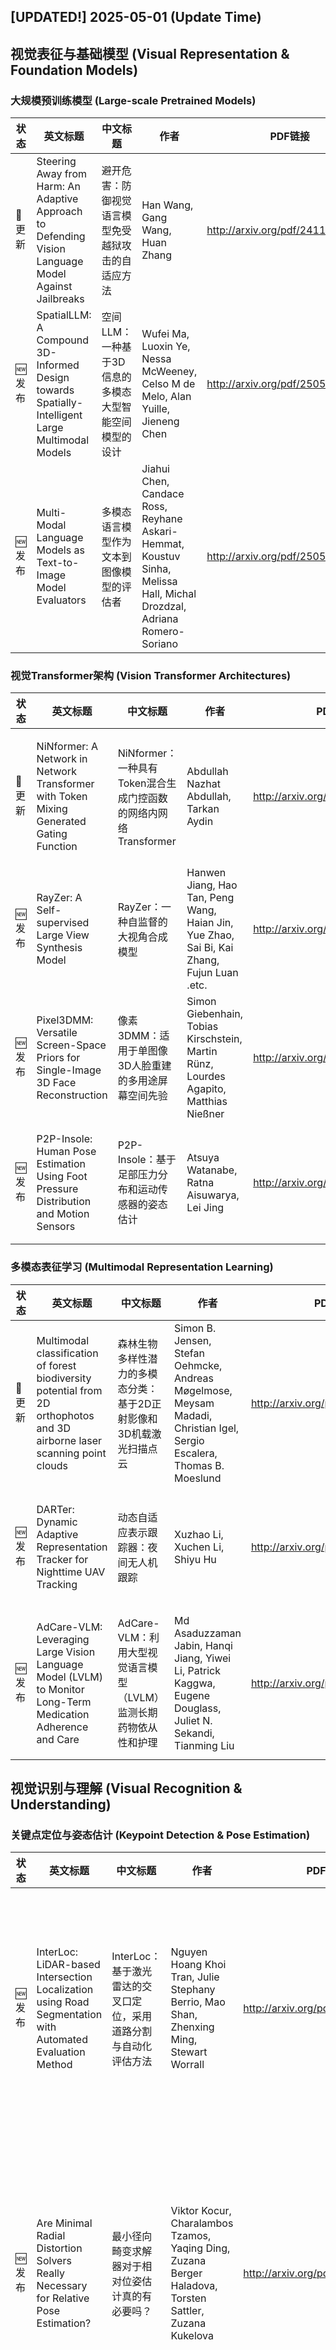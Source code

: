 ## [UPDATED!] **2025-05-01** (Update Time)


## 视觉表征与基础模型 (Visual Representation & Foundation Models)


### 大规模预训练模型 (Large-scale Pretrained Models)

|状态|英文标题|中文标题|作者|PDF链接|代码/贡献|
|---|---|---|---|---|---|
|📝 更新|Steering Away from Harm: An Adaptive Approach to Defending Vision Language Model Against Jailbreaks|避开危害：防御视觉语言模型免受越狱攻击的自适应方法|Han Wang, Gang Wang, Huan Zhang|<http://arxiv.org/pdf/2411.16721v3>|[代码](https://github.com/ASTRAL-Group/ASTRA); 提出ASTRA，通过自适应引导模型避开对抗特征方向，有效防御视觉语言模型遭受破解攻击。|
|🆕 发布|SpatialLLM: A Compound 3D-Informed Design towards Spatially-Intelligent Large Multimodal Models|空间LLM：一种基于3D信息的多模态大型智能空间模型的设计|Wufei Ma, Luoxin Ye, Nessa McWeeney, Celso M de Melo, Alan Yuille, Jieneng Chen|<http://arxiv.org/pdf/2505.00788v1>|提出SpatialLLM，通过3D信息增强训练和架构设计，提升大型多模态模型的空间推理能力。|
|🆕 发布|Multi-Modal Language Models as Text-to-Image Model Evaluators|多模态语言模型作为文本到图像模型的评估者|Jiahui Chen, Candace Ross, Reyhane Askari-Hemmat, Koustuv Sinha, Melissa Hall, Michal Drozdzal, Adriana Romero-Soriano|<http://arxiv.org/pdf/2505.00759v1>|提出MT2IE框架，利用多模态语言模型评估T2I模型，提高评估效率和准确性。|


### 视觉Transformer架构 (Vision Transformer Architectures)

|状态|英文标题|中文标题|作者|PDF链接|代码/贡献|
|---|---|---|---|---|---|
|📝 更新|NiNformer: A Network in Network Transformer with Token Mixing Generated Gating Function|NiNformer：一种具有Token混合生成门控函数的网络内网络Transformer|Abdullah Nazhat Abdullah, Tarkan Aydin|<http://arxiv.org/pdf/2403.02411v6>|提出NiNformer，通过网络内网络结构和token混合生成门控函数，降低Transformer在...|
|🆕 发布|RayZer: A Self-supervised Large View Synthesis Model|RayZer：一种自监督的大视角合成模型|Hanwen Jiang, Hao Tan, Peng Wang, Haian Jin, Yue Zhao, Sai Bi, Kai Zhang, Fujun Luan .etc.|<http://arxiv.org/pdf/2505.00702v1>|[代码](https://hwjiang1510.github.io/RayZer); RayZer通过自监督学习，无需3D监督信息，实现了高精度的大视角合成。|
|🆕 发布|Pixel3DMM: Versatile Screen-Space Priors for Single-Image 3D Face Reconstruction|像素3DMM：适用于单图像3D人脸重建的多用途屏幕空间先验|Simon Giebenhain, Tobias Kirschstein, Martin Rünz, Lourdes Agapito, Matthias Nießner|<http://arxiv.org/pdf/2505.00615v1>|提出Pixel3DMM，通过预测像素级几何线索，显著提升单图3D人脸重建的几何精度。|
|🆕 发布|P2P-Insole: Human Pose Estimation Using Foot Pressure Distribution and Motion Sensors|P2P-Insole：基于足部压力分布和运动传感器的姿态估计|Atsuya Watanabe, Ratna Aisuwarya, Lei Jing|<http://arxiv.org/pdf/2505.00755v1>|提出了一种利用足部压力分布和运动传感器，结合Transformer模型进行低成本、高精度人体姿态估计...|


### 多模态表征学习 (Multimodal Representation Learning)

|状态|英文标题|中文标题|作者|PDF链接|代码/贡献|
|---|---|---|---|---|---|
|📝 更新|Multimodal classification of forest biodiversity potential from 2D orthophotos and 3D airborne laser scanning point clouds|森林生物多样性潜力的多模态分类：基于2D正射影像和3D机载激光扫描点云|Simon B. Jensen, Stefan Oehmcke, Andreas Møgelmose, Meysam Madadi, Christian Igel, Sergio Escalera, Thomas B. Moeslund|<http://arxiv.org/pdf/2501.01728v2>|利用深度学习融合二维正射影像和三维激光扫描点云，有效评估森林生物多样性潜力。|
|🆕 发布|DARTer: Dynamic Adaptive Representation Tracker for Nighttime UAV Tracking|动态自适应表示跟踪器：夜间无人机跟踪|Xuzhao Li, Xuchen Li, Shiyu Hu|<http://arxiv.org/pdf/2505.00752v1>|DARTer通过动态融合多视角夜间特征和自适应激活Vision Transformer层，有效提升了...|
|🆕 发布|AdCare-VLM: Leveraging Large Vision Language Model (LVLM) to Monitor Long-Term Medication Adherence and Care|AdCare-VLM：利用大型视觉语言模型（LVLM）监测长期药物依从性和护理|Md Asaduzzaman Jabin, Hanqi Jiang, Yiwei Li, Patrick Kaggwa, Eugene Douglass, Juliet N. Sekandi, Tianming Liu|<http://arxiv.org/pdf/2505.00275v1>|提出AdCare-VLM，利用LVLM通过患者视频监测长期用药依从性，显著提升依从性检测准确率。|


## 视觉识别与理解 (Visual Recognition & Understanding)


### 关键点定位与姿态估计 (Keypoint Detection & Pose Estimation)

|状态|英文标题|中文标题|作者|PDF链接|代码/贡献|
|---|---|---|---|---|---|
|🆕 发布|InterLoc: LiDAR-based Intersection Localization using Road Segmentation with Automated Evaluation Method|InterLoc：基于激光雷达的交叉口定位，采用道路分割与自动化评估方法|Nguyen Hoang Khoi Tran, Julie Stephany Berrio, Mao Shan, Zhenxing Ming, Stewart Worrall|<http://arxiv.org/pdf/2505.00512v2>|提出了一种基于LiDAR和语义分割的在线车辆中心交点定位方法，显著提升了定位精度和鲁棒性。|
|🆕 发布|Are Minimal Radial Distortion Solvers Really Necessary for Relative Pose Estimation?|最小径向畸变求解器对于相对位姿估计真的有必要吗？|Viktor Kocur, Charalambos Tzamos, Yaqing Ding, Zuzana Berger Haladova, Torsten Sattler, Zuzana Kukelova|<http://arxiv.org/pdf/2505.00866v1>|[代码](https://github.com/kocurvik/rdnet.); 该论文挑战了在相对位姿估计中使用复杂径向畸变求解器，提出使用简单参数采样和神经网络估计替代，证明复杂...|
|🆕 发布|SOTA: Spike-Navigated Optimal TrAnsport Saliency Region Detection in Composite-bias Videos|SOTA：复合偏差视频中的脉冲导航最优传输显著性区域检测|Wenxuan Liu, Yao Deng, Kang Chen, Xian Zhong, Zhaofei Yu, Tiejun Huang|<http://arxiv.org/pdf/2505.00394v1>|[代码](https://github.com/lwxfight/sota.); 提出SOTA方法，利用脉冲相机优势同时减少复合噪声偏差，提升视频显著性检测。|
|🆕 发布|AWARE-NET: Adaptive Weighted Averaging for Robust Ensemble Network in Deepfake Detection|自适应加权平均的鲁棒深度伪造检测集成网络：AWARE-NET|Muhammad Salman, Iqra Tariq, Mishal Zulfiqar, Muqadas Jalal, Sami Aujla, Sumbal Fatima|<http://arxiv.org/pdf/2505.00312v1>|提出了一种自适应加权平均的深度伪造检测网络，显著提升了检测准确性和泛化能力。|
|🆕 发布|Fine-grained spatial-temporal perception for gas leak segmentation|精细粒度的时空感知用于燃气泄漏分割|Xinlong Zhao, Shan Du|<http://arxiv.org/pdf/2505.00295v1>|提出FGSTP算法，通过时空感知和特征细化，实现高效准确的燃气泄漏分割。|


### 目标检测与定位 (Object Detection & Localization)

|状态|英文标题|中文标题|作者|PDF链接|代码/贡献|
|---|---|---|---|---|---|
|🆕 发布|Person detection and re-identification in open-world settings of retail stores and public spaces|零售店和公共空间开放世界环境中的行人检测与再识别|Branko Brkljač, Milan Brkljač|<http://arxiv.org/pdf/2505.00772v1>|提出了一种适用于开放环境下的零售店和公共场所的人员检测与再识别方法，有效提升了营销分析能力。|
|🆕 发布|X-ray illicit object detection using hybrid CNN-transformer neural network architectures|X射线非法物品检测利用混合CNN-Transformer神经网络架构|Jorgen Cani, Christos Diou, Spyridon Evangelatos, Panagiotis Radoglou-Grammatikis, Vasileios Argyriou, Panagiotis Sarigiannidis, Iraklis Varlamis, Georgios Th. Papadopoulos|<http://arxiv.org/pdf/2505.00564v1>|[代码](https://github.com/jgenc/xray-comparative-evaluation.); 提出混合CNN-Transformer架构，有效提升X射线违禁物品检测的鲁棒性。|
|🆕 发布|Synthesizing and Identifying Noise Levels in Autonomous Vehicle Camera Radar Datasets|合成与识别自动驾驶车辆摄像头雷达数据集中的噪声水平|Mathis Morales, Golnaz Habibi|<http://arxiv.org/pdf/2505.00584v1>|该论文通过创建合成数据增强流程，提高了自动驾驶车辆传感器故障的识别能力。|
|📝 更新|Towards Global Localization using Multi-Modal Object-Instance Re-Identification|迈向多模态对象实例重识别的全球定位|Aneesh Chavan, Vaibhav Agrawal, Vineeth Bhat, Sarthak Chittawar, Siddharth Srivastava, Chetan Arora, K Madhava Krishna|<http://arxiv.org/pdf/2409.12002v2>|提出了一种融合多模态信息的对象实例重识别方法，显著提升了场景定位和识别准确度。|


### 语义/实例分割 (Semantic/Instance Segmentation)

|状态|英文标题|中文标题|作者|PDF链接|代码/贡献|
|---|---|---|---|---|---|
|🆕 发布|Cues3D: Unleashing the Power of Sole NeRF for Consistent and Unique Instances in Open-Vocabulary 3D Panoptic Segmentation|Cues3D：释放单目NeRF在开放词汇3D全景分割中一致且独特实例的潜力|Feng Xue, Wenzhuang Xu, Guofeng Zhong, Anlong Minga, Nicu Sebe|<http://arxiv.org/pdf/2505.00378v1>|[代码](https://github.com/mRobotit/Cues3D); Cues3D通过仅使用NeRF，实现了开放词汇3D全景分割中实例的一致性和唯一性。|


### 图像分类与识别 (Image Classification & Recognition)

|状态|英文标题|中文标题|作者|PDF链接|代码/贡献|
|---|---|---|---|---|---|
|📝 更新|Segment-and-Classify: ROI-Guided Generalizable Contrast Phase Classification in CT Using XGBoost|分割与分类：基于ROI引导的可泛化对比相位分类在CT图像中的XGBoost应用|Benjamin Hou, Tejas Sudharshan Mathai, Pritam Mukherjee, Xinya Wang, Ronald M. Summers, Zhiyong Lu|<http://arxiv.org/pdf/2501.14066v2>|利用XGBoost和器官特征，实现了CT对比相分类的自动化，并展现了良好的泛化能力。|
|📝 更新|EyePreserve: Identity-Preserving Iris Synthesis|EyePreserve：身份保留虹膜合成|Siamul Karim Khan, Patrick Tinsley, Mahsa Mitcheff, Patrick Flynn, Kevin W. Bowyer, Adam Czajka|<http://arxiv.org/pdf/2312.12028v5>|提出了一种基于数据驱动的身份保留虹膜图像合成方法，有效解决了不同瞳孔大小下身份识别问题。|


## 生成式视觉模型 (Generative Visual Modeling)


### 三维内容生成 (3D Content Generation)

|状态|英文标题|中文标题|作者|PDF链接|代码/贡献|
|---|---|---|---|---|---|
|🆕 发布|Empowering Agentic Video Analytics Systems with Video Language Models|赋予视频语言模型能力的代理视频分析系统|Yuxuan Yan, Shiqi Jiang, Ting Cao, Yifan Yang, Qianqian Yang, Yuanchao Shu, Yuqing Yang, Lili Qiu|<http://arxiv.org/pdf/2505.00254v2>|提出AVAS系统，通过构建事件知识图谱和智能检索生成机制，实现超长视频的开放式视频分析。|
|🆕 发布|T2VPhysBench: A First-Principles Benchmark for Physical Consistency in Text-to-Video Generation|T2VPhysBench：文本到视频生成中物理一致性的一阶原理基准|Xuyang Guo, Jiayan Huo, Zhenmei Shi, Zhao Song, Jiahao Zhang, Jiale Zhao|<http://arxiv.org/pdf/2505.00337v1>|构建T2VPhysBench基准，评估文本到视频生成模型的物理一致性。|
|📝 更新|All Languages Matter: Evaluating LMMs on Culturally Diverse 100 Languages|所有语言都重要：在100种文化多样语言上评估LMMs|Ashmal Vayani, Dinura Dissanayake, Hasindri Watawana, Noor Ahsan, Nevasini Sasikumar, Omkar Thawakar, Henok Biadglign Ademtew, Yahya Hmaiti .etc.|<http://arxiv.org/pdf/2411.16508v4>|构建了涵盖100种语言的ALM-bench基准，评估LMM在跨文化图像理解上的能力。|


### 条件式生成与编辑 (Conditional Generation & Editing)

|状态|英文标题|中文标题|作者|PDF链接|代码/贡献|
|---|---|---|---|---|---|
|🆕 发布|The Comparability of Model Fusion to Measured Data in Confuser Rejection|模型融合在混淆拒绝中与测量数据的可比性|Conor Flynn, Christopher Ebersole, Edmund Zelnio|<http://arxiv.org/pdf/2505.00836v1>|通过融合多个基于合成数据的模型，并应用混淆拒绝技术，提高了对未知目标的识别能力。|
|📝 更新|EmoGene: Audio-Driven Emotional 3D Talking-Head Generation|EmoGene：音频驱动的情感3D头像生成|Wenqing Wang, Yun Fu|<http://arxiv.org/pdf/2410.17262v2>|提出EmoGene，通过音频驱动生成高保真、准确情感表达的3D说话人头视频。|
|📝 更新|Part-aware Shape Generation with Latent 3D Diffusion of Neural Voxel Fields|基于神经体素场的潜在3D扩散的部件感知形状生成|Yuhang Huang, SHilong Zou, Xinwang Liu, Kai Xu|<http://arxiv.org/pdf/2405.00998v5>|提出了一种基于3D扩散的神经网络体素场生成方法，实现高精度部件感知形状生成。|
|📝 更新|Do Vision & Language Decoders use Images and Text equally? How Self-consistent are their Explanations?|视觉与语言解码器是否同等使用图像和文本？它们的解释有多自洽？|Letitia Parcalabescu, Anette Frank|<http://arxiv.org/pdf/2404.18624v4>|探究视觉与语言模型在生成解释和答案时对图像和文本的依赖差异，并评估其解释的一致性。|
|🆕 发布|T2I-R1: Reinforcing Image Generation with Collaborative Semantic-level and Token-level CoT|T2I-R1：通过协作语义级和标记级CoT强化图像生成|Dongzhi Jiang, Ziyu Guo, Renrui Zhang, Zhuofan Zong, Hao Li, Le Zhuo, Shilin Yan, Pheng-Ann Heng .etc.|<http://arxiv.org/pdf/2505.00703v1>|[代码](https://github.com/CaraJ7/T2I-R1); 提出T2I-R1模型，通过双层次CoT推理和强化学习，显著提升文本到图像生成性能。|
|🆕 发布|Towards Autonomous Micromobility through Scalable Urban Simulation|迈向可扩展城市模拟的自主微型移动|Wayne Wu, Honglin He, Chaoyuan Zhang, Jack He, Seth Z. Zhao, Ran Gong, Quanyi Li, Bolei Zhou|<http://arxiv.org/pdf/2505.00690v1>|提出URBAN-SIM和URBAN-BENCH，通过大规模模拟和评估，推动城市微移动的自主化。|
|📝 更新|A Deep Learning-Based Unified Framework for Red Lesions Detection on Retinal Fundus Images|基于深度学习的视网膜眼底图像红病变检测统一框架|Norah Asiri, Muhammad Hussain, Fadwa Al Adel|<http://arxiv.org/pdf/2109.05021v6>|提出了一种深度学习框架，同时检测视网膜图像中的微动脉瘤和出血，显著提升了糖尿病视网膜病变的检测性能。|
|📝 更新|LGD: Leveraging Generative Descriptions for Zero-Shot Referring Image Segmentation|利用生成描述进行零样本指称图像分割|Jiachen Li, Qing Xie, Renshu Gu, Jinyu Xu, Yongjian Liu, Xiaohan Yu|<http://arxiv.org/pdf/2504.14467v2>|提出LGD框架，利用多模态大语言模型生成描述，提升视觉语言模型中的区域-文本匹配性能，实现零样本指称...|
|📝 更新|Scene-Conditional 3D Object Stylization and Composition|场景条件3D物体风格化和合成|Jinghao Zhou, Tomas Jakab, Philip Torr, Christian Rupprecht|<http://arxiv.org/pdf/2312.12419v2>|[代码](https://jensenzhoujh.github.io/scene-cond-3d); 提出了一种结合场景条件对3D物体进行风格化和合成的方法，实现物体与环境的光照和纹理匹配。|
|🆕 发布|Towards Scalable Human-aligned Benchmark for Text-guided Image Editing|面向可扩展的人性化文本引导图像编辑基准|Suho Ryu, Kihyun Kim, Eugene Baek, Dongsoo Shin, Joonseok Lee|<http://arxiv.org/pdf/2505.00502v1>|构建了首个大规模、多角度的文本引导图像编辑基准HATIE，实现客观评估。|
|📝 更新|Seamless Optical Cloud Computing across Edge-Metro Network for Generative AI|无缝边缘-城域网络中的光云计算，用于生成式人工智能|Sizhe Xing, Aolong Sun, Chengxi Wang, Yizhi Wang, Boyu Dong, Junhui Hu, Xuyu Deng, An Yan .etc.|<http://arxiv.org/pdf/2412.12126v2>|提出了一种跨边缘-城域网络的透明光计算系统，大幅降低能耗并提升生成式AI计算效率。|
|🆕 发布|KeySync: A Robust Approach for Leakage-free Lip Synchronization in High Resolution|KeySync：高分辨率下无泄露的唇同步鲁棒方法|Antoni Bigata, Rodrigo Mira, Stella Bounareli, Michał Stypułkowski, Konstantinos Vougioukas, Stavros Petridis, Maja Pantic|<http://arxiv.org/pdf/2505.00497v1>|[代码](https://antonibigata.github.io/KeySync.); KeySync提出了一种两阶段框架，有效解决唇同步中的时间一致性、泄漏和遮挡问题，显著提升视觉质量和...|
|📝 更新|Ouroboros3D: Image-to-3D Generation via 3D-aware Recursive Diffusion|Ouroboros3D：基于3D感知的递归扩散图像到3D生成|Hao Wen, Zehuan Huang, Yaohui Wang, Xinyuan Chen, Lu Sheng|<http://arxiv.org/pdf/2406.03184v2>|[代码](https://costwen.github.io/Ouroboros3D); Ouroboros3D通过3D感知递归扩散，将图像到3D生成与3D重建融合，提升重建结果质量。|
|📝 更新|Latte: Latent Diffusion Transformer for Video Generation|拉特：用于视频生成的潜在扩散Transformer|Xin Ma, Yaohui Wang, Xinyuan Chen, Gengyun Jia, Ziwei Liu, Yuan-Fang Li, Cunjian Chen, Yu Qiao|<http://arxiv.org/pdf/2401.03048v3>|提出了一种基于Transformer的潜扩散模型，显著提升了视频生成质量和效率。|
|📝 更新|AnyStory: Towards Unified Single and Multiple Subject Personalization in Text-to-Image Generation|AnyStory：迈向统一单主体和多主体文本到图像生成个性化|Junjie He, Yuxiang Tuo, Binghui Chen, Chongyang Zhong, Yifeng Geng, Liefeng Bo|<http://arxiv.org/pdf/2501.09503v2>|[代码](https://aigcdesigngroup.github.io/AnyStory); AnyStory提出统一方法，实现单多主体个性化图像生成，保持高保真度。|
|📝 更新|EZIGen: Enhancing zero-shot personalized image generation with precise subject encoding and decoupled guidance|EZIGen：通过精确主题编码和解耦引导增强零样本个性化图像生成|Zicheng Duan, Yuxuan Ding, Chenhui Gou, Ziqin Zhou, Ethan Smith, Lingqiao Liu|<http://arxiv.org/pdf/2409.08091v4>|提出了一种基于预训练模型和分离指导阶段的个性化图像生成方法，显著提升了生成质量和效率。|
|📝 更新|SpargeAttn: Accurate Sparse Attention Accelerating Any Model Inference|稀疏注意力：加速任何模型推理的精确稀疏注意力|Jintao Zhang, Chendong Xiang, Haofeng Huang, Jia Wei, Haocheng Xi, Jun Zhu, Jianfei Chen|<http://arxiv.org/pdf/2502.18137v2>|[代码](https://github.com/thu-ml/SpargeAttn.); 提出SpargeAttn，一种通用稀疏注意力机制，显著加速各类模型推理而不牺牲性能。|
|🆕 发布|InstructAttribute: Fine-grained Object Attributes editing with Instruction|指令属性：基于指令的细粒度物体属性编辑|Xingxi Yin, Jingfeng Zhang, Zhi Li, Yicheng Li, Yin Zhang|<http://arxiv.org/pdf/2505.00751v1>|InstructAttribute通过编辑自注意力图和交叉注意力值，实现了对物体颜色和材质的精细编辑...|
|📝 更新|Omni-Dish: Photorealistic and Faithful Image Generation and Editing for Arbitrary Chinese Dishes|全盘菜：任意中式菜肴的逼真且忠实图像生成与编辑|Huijie Liu, Bingcan Wang, Jie Hu, Xiaoming Wei, Guoliang Kang|<http://arxiv.org/pdf/2504.09948v3>|Omni-Dish提出首个针对中国菜肴的文本到图像生成模型，实现更逼真和忠实于细节的图像生成与编辑。|


### 扩散概率模型 (Diffusion Probabilistic Models)

|状态|英文标题|中文标题|作者|PDF链接|代码/贡献|
|---|---|---|---|---|---|
|🆕 发布|Controllable Weather Synthesis and Removal with Video Diffusion Models|可控天气合成与去除的视频扩散模型|Chih-Hao Lin, Zian Wang, Ruofan Liang, Yuxuan Zhang, Sanja Fidler, Shenlong Wang, Zan Gojcic|<http://arxiv.org/pdf/2505.00704v1>|提出WeatherWeaver，一种无需3D建模即可在视频中合成和去除可控天气效果的视频扩散模型。|
|🆕 发布|GuideSR: Rethinking Guidance for One-Step High-Fidelity Diffusion-Based Super-Resolution|GuideSR：重新思考一步高保真扩散式超分辨率中的引导|Aditya Arora, Zhengzhong Tu, Yufei Wang, Ruizheng Bai, Jian Wang, Sizhuo Ma|<http://arxiv.org/pdf/2505.00687v1>|GuideSR通过引入双分支架构，结合结构保持和感知质量提升，实现了单步图像超分辨率，显著提升了图像...|
|📝 更新|Gaussian Mixture Flow Matching Models|高斯混合流匹配模型|Hansheng Chen, Kai Zhang, Hao Tan, Zexiang Xu, Fujun Luan, Leonidas Guibas, Gordon Wetzstein, Sai Bi|<http://arxiv.org/pdf/2504.05304v2>|提出GMFlow模型，通过预测动态高斯混合参数实现多模态速度分布，有效解决扩散和流匹配模型的不足。|
|📝 更新|LT3SD: Latent Trees for 3D Scene Diffusion|LT3SD：用于3D场景扩散的潜在树|Quan Meng, Lei Li, Matthias Nießner, Angela Dai|<http://arxiv.org/pdf/2409.08215v2>|LT3SD通过引入潜在树结构，有效编码3D场景几何细节，实现大规模、高质量的无条件3D场景生成。|
|🆕 发布|JointDiT: Enhancing RGB-Depth Joint Modeling with Diffusion Transformers|联合DiT：通过扩散变换器增强RGB-Depth联合建模|Kwon Byung-Ki, Qi Dai, Lee Hyoseok, Chong Luo, Tae-Hyun Oh|<http://arxiv.org/pdf/2505.00482v1>|[代码](https://byungki-k.github.io/JointDiT); JointDiT通过扩散变换器联合建模RGB和深度，实现高保真图像生成和精确深度图。|
|🆕 发布|Leveraging Pretrained Diffusion Models for Zero-Shot Part Assembly|利用预训练扩散模型进行零样本部件组装|Ruiyuan Zhang, Qi Wang, Jiaxiang Liu, Yu Zhang, Yuchi Huo, Chao Wu|<http://arxiv.org/pdf/2505.00426v1>|[代码](https://github.com/Ruiyuan-Zhang/Zero-Shot-Assembly.); 提出一种利用预训练扩散模型进行零样本部件组装的方法，有效降低数据需求并提升组装精度。|
|🆕 发布|Quaternion Wavelet-Conditioned Diffusion Models for Image Super-Resolution|四元数小波条件扩散模型用于图像超分辨率|Luigi Sigillo, Christian Bianchi, Danilo Comminiello|<http://arxiv.org/pdf/2505.00334v1>|引入了结合四元数小波预处理和潜在扩散模型的图像超分辨率框架，显著提升了重建图像的感知质量和结构保真度...|
|📝 更新|Mitigating Covariate Shift in Imitation Learning for Autonomous Vehicles Using Latent Space Generative World Models|缓解自动驾驶车辆模仿学习中的协变量偏移：使用潜在空间生成世界模型|Alexander Popov, Alperen Degirmenci, David Wehr, Shashank Hegde, Ryan Oldja, Alexey Kamenev, Bertrand Douillard, David Nistér .etc.|<http://arxiv.org/pdf/2409.16663v4>|利用潜在空间生成世界模型缓解自动驾驶中的协变量偏移问题，显著提升模仿学习性能。|


### 时空一致性生成 (Spatiotemporal Coherent Generation)

|状态|英文标题|中文标题|作者|PDF链接|代码/贡献|
|---|---|---|---|---|---|
|🆕 发布|Diverse Semantics-Guided Feature Alignment and Decoupling for Visible-Infrared Person Re-Identification|可见光-红外人物重识别中的多样化语义引导特征对齐与解耦|Neng Dong, Shuanglin Yan, Liyan Zhang, Jinhui Tang|<http://arxiv.org/pdf/2505.00619v1>|提出DSFAD网络，通过语义引导特征对齐和去耦，解决VI-ReID中模态差异和风格噪声问题。|
|📝 更新|GLOVER: Generalizable Open-Vocabulary Affordance Reasoning for Task-Oriented Grasping|GLOVER：面向任务抓取的通用开放式词汇能力推理|Teli Ma, Zifan Wang, Jiaming Zhou, Mengmeng Wang, Junwei Liang|<http://arxiv.org/pdf/2411.12286v2>|GLOVER通过微调LLMs预测可抓取物体部分，实现快速、通用的抓取推理。|


## 三维视觉与几何推理 (3D Vision & Geometric Reasoning)


### 多视图几何重建 (Multi-view Geometric Reconstruction)

|状态|英文标题|中文标题|作者|PDF链接|代码/贡献|
|---|---|---|---|---|---|
|🆕 发布|Dietary Intake Estimation via Continuous 3D Reconstruction of Food|通过连续3D重建估计饮食摄入量|Wallace Lee, YuHao Chen|<http://arxiv.org/pdf/2505.00606v1>|利用单目视频构建3D食物模型，实现连续饮食摄入量估计，提高饮食行为监测准确性。|
|🆕 发布|Real-Time Animatable 2DGS-Avatars with Detail Enhancement from Monocular Videos|实时可动2DGS-头像：从单目视频中增强细节|Xia Yuan, Hai Yuan, Wenyi Ge, Ying Fu, Xi Wu, Guanyu Xing|<http://arxiv.org/pdf/2505.00421v1>|提出了一种基于2DGS和RCN的实时3D人偶重建方法，有效提升细节和动画稳定性。|


### 神经辐射场表示 (Neural Radiance Field Representation)

|状态|英文标题|中文标题|作者|PDF链接|代码/贡献|
|---|---|---|---|---|---|
|📝 更新|TransparentGS: Fast Inverse Rendering of Transparent Objects with Gaussians|透明GS：基于高斯函数的透明物体快速逆渲染|Letian Huang, Dongwei Ye, Jialin Dan, Chengzhi Tao, Huiwen Liu, Kun Zhou, Bo Ren, Yuanqi Li .etc.|<http://arxiv.org/pdf/2504.18768v2>|提出TransparentGS，通过改进3D-GS和GaussProbe，快速准确渲染透明物体。|
|🆕 发布|Efficient Neural Video Representation with Temporally Coherent Modulation|高效具有时间一致性调制的神经视频表示|Seungjun Shin, Suji Kim, Dokwan Oh|<http://arxiv.org/pdf/2505.00335v1>|[代码](https://sujiikim.github.io/NVTM); 提出NVTM框架，通过时空分解提高视频表示效率，实现快速编码和参数高效利用。|


## 时序视觉分析 (Temporal Visual Analysis)


### 长时序视频理解 (Long-term Video Understanding)

|状态|英文标题|中文标题|作者|PDF链接|代码/贡献|
|---|---|---|---|---|---|
|🆕 发布|MINERVA: Evaluating Complex Video Reasoning|MINERVA：评估复杂视频推理|Arsha Nagrani, Sachit Menon, Ahmet Iscen, Shyamal Buch, Ramin Mehran, Nilpa Jha, Anja Hauth, Yukun Zhu .etc.|<http://arxiv.org/pdf/2505.00681v1>|[代码](https://github.com/google-deepmind/neptune); 构建了MINERVA视频推理数据集，评估模型结合感知和时序信息推理视频的能力。|
|🆕 发布|CORSTITCH - A free, open source software for stitching and georeferencing underwater coral reef videos|CORSTITCH - 一种用于拼接和地理参考水下珊瑚礁视频的免费开源软件|Julian Christopher L. Maypa, Johnenn R. Manalang, Maricor N. Soriano|<http://arxiv.org/pdf/2505.00462v1>|开发开源软件CorStitch，自动化拼接和地理定位水下珊瑚礁视频，实现精确的空间分析。|


### 视频目标跟踪 (Video Object Tracking)

|状态|英文标题|中文标题|作者|PDF链接|代码/贡献|
|---|---|---|---|---|---|
|📝 更新|RobMOT: Robust 3D Multi-Object Tracking by Observational Noise and State Estimation Drift Mitigation on LiDAR PointCloud|RobMOT：基于观测噪声和状态估计漂移缓解的鲁棒3D多目标跟踪|Mohamed Nagy, Naoufel Werghi, Bilal Hassan, Jorge Dias, Majid Khonji|<http://arxiv.org/pdf/2405.11536v4>|提出RobMOT方法，通过观测噪声和状态估计漂移缓解，显著提升3D多目标跟踪的准确性和鲁棒性。|


## 计算效率与模型优化 (Computational Efficiency & Model Optimization)


### 模型压缩与加速 (Model Compression & Acceleration)

|状态|英文标题|中文标题|作者|PDF链接|代码/贡献|
|---|---|---|---|---|---|
|📝 更新|ClearVision: Leveraging CycleGAN and SigLIP-2 for Robust All-Weather Classification in Traffic Camera Imagery|清晰视觉：利用CycleGAN和SigLIP-2在交通摄像头图像中进行鲁棒全天候分类|Anush Lakshman Sivaraman, Kojo Adu-Gyamfi, Ibne Farabi Shihab, Anuj Sharma|<http://arxiv.org/pdf/2504.19684v2>|提出结合CycleGAN和SigLIP-2的框架，有效提升交通摄像头图像在恶劣天气下的分类准确率。|
|🆕 发布|AI-ready Snow Radar Echogram Dataset (SRED) for climate change monitoring|AI-ready 雪雷达回波图数据集（SRED）用于气候变化监测|Oluwanisola Ibikunle, Hara Talasila, Debvrat Varshney, Jilu Li, John Paden, Maryam Rahnemoonfar|<http://arxiv.org/pdf/2505.00786v1>|构建首个AI-ready雪雷达回波图数据集，推动极地冰盖气候变化监测。|
|🆕 发布|Deep Learning Assisted Outer Volume Removal for Highly-Accelerated Real-Time Dynamic MRI|深度学习辅助的高加速实时动态MRI外体积去除|Merve Gülle, Sebastian Weingärtner, Mehmet Akçakaya|<http://arxiv.org/pdf/2505.00643v1>|提出了一种深度学习辅助的外部体积去除方法，有效减少实时动态MRI中的伪影，实现高加速率成像。|
|🆕 发布|Brain Foundation Models with Hypergraph Dynamic Adapter for Brain Disease Analysis|基于超图动态适配器的脑部疾病分析脑基础模型|Zhongying Deng, Haoyu Wang, Ziyan Huang, Lipei Zhang, Angelica I. Aviles-Rivero, Chaoyu Liu, Junjun He, Zoe Kourtzi .etc.|<http://arxiv.org/pdf/2505.00627v1>|提出SAM-Brain3D和HyDA，有效提升脑疾病分析的多模态、多尺度与动态建模能力。|
|📝 更新|FOOL: Addressing the Downlink Bottleneck in Satellite Computing with Neural Feature Compression|FOOL：利用神经网络特征压缩解决卫星计算中的下行链路瓶颈|Alireza Furutanpey, Qiyang Zhang, Philipp Raith, Tobias Pfandzelter, Shangguang Wang, Schahram Dustdar|<http://arxiv.org/pdf/2403.16677v3>|FOOL通过任务无关的特征压缩，有效解决卫星计算中的下行链路瓶颈，大幅提升数据传输效率。|
|📝 更新|Uncertainty-aware Bayesian machine learning modelling of land cover classification|基于不确定性的贝叶斯机器学习建模土地覆盖分类|Samuel Bilson, Anna Pustogvar|<http://arxiv.org/pdf/2503.21510v2>|提出了一种考虑输入测量不确定性的贝叶斯机器学习模型，提高了土地覆盖分类的可靠性和可解释性。|
|🆕 发布|Automated segmenta-on of pediatric neuroblastoma on multi-modal MRI: Results of the SPPIN challenge at MICCAI 2023|多模态MRI上儿童神经母细胞瘤的自动分割：2023年MICCAI SPPIN挑战赛结果|M. A. D. Buser, D. C. Simons, M. Fitski, M. H. W. A. Wijnen, A. S. Littooij, A. H. ter Brugge, I. N. Vos, M. H. A. Janse .etc.|<http://arxiv.org/pdf/2505.00369v1>|该论文通过SPPIN挑战赛，提出了一种基于预训练网络的全自动多模态MRI神经母细胞瘤分割方法，提高了...|


### 神经架构优化 (Neural Architecture Optimization)

|状态|英文标题|中文标题|作者|PDF链接|代码/贡献|
|---|---|---|---|---|---|
|🆕 发布|Deep Reinforcement Learning for Urban Air Quality Management: Multi-Objective Optimization of Pollution Mitigation Booth Placement in Metropolitan Environments|标题翻译结果：  城市空气质量管理中的深度强化学习：大都市环境中污染缓解亭位的多目标优化|Kirtan Rajesh, Suvidha Rupesh Kumar|<http://arxiv.org/pdf/2505.00668v1>|提出了一种基于深度强化学习的优化方法，有效提升了城市空气质量改善设施布局。|
|🆕 发布|Uncertainty-Aware Multi-Expert Knowledge Distillation for Imbalanced Disease Grading|不确定感知的多专家知识蒸馏用于不平衡疾病分级|Shuo Tong, Shangde Gao, Ke Liu, Zihang Huang, Hongxia Xu, Haochao Ying, Jian Wu|<http://arxiv.org/pdf/2505.00592v1>|提出UMKD框架，通过多专家知识蒸馏和不确定性感知，解决不平衡数据下的疾病图像分级问题。|
|🆕 发布|Towards Lightweight Hyperspectral Image Super-Resolution with Depthwise Separable Dilated Convolutional Network|朝着轻量级深度可分离膨胀卷积网络进行高光谱图像超分辨率研究|Usman Muhammad, Jorma Laaksonen, Lyudmila Mihaylova|<http://arxiv.org/pdf/2505.00374v1>|[代码](https://github.com/Usman1021/lightweight); 提出了一种轻量级深度学习模型，有效解决高光谱图像超分辨率问题。|
|🆕 发布|Pack-PTQ: Advancing Post-training Quantization of Neural Networks by Pack-wise Reconstruction|Pack-PTQ：通过打包重建推进神经网络后训练量化|Changjun Li, Runqing Jiang, Zhuo Song, Pengpeng Yu, Ye Zhang, Yulan Guo|<http://arxiv.org/pdf/2505.00259v1>|提出Pack-PTQ方法，通过打包重建和混合精度量化，提升神经网络后训练量化精度。|
|📝 更新|F2M-Reg: Unsupervised RGB-D Point Cloud Registration with Frame-to-Model Optimization|F2M-Reg：基于帧到模型优化的无监督RGB-D点云配准|Zhinan Yu, Zheng Qin, Yijie Tang, Yongjun Wang, Renjiao Yi, Chenyang Zhu, Kai Xu|<http://arxiv.org/pdf/2405.00507v3>|[代码](https://github.com/MrIsland/F2M_Reg.); 提出了一种基于全局模型的F2M-Reg框架，有效提高了无监督RGB-D点云配准的鲁棒性和准确性。|


## 鲁棒性与可靠性 (Robustness & Reliability)


### 分布外泛化 (Out-of-distribution Generalization)

|状态|英文标题|中文标题|作者|PDF链接|代码/贡献|
|---|---|---|---|---|---|
|📝 更新|DivShift: Exploring Domain-Specific Distribution Shifts in Large-Scale, Volunteer-Collected Biodiversity Datasets|DivShift：探索大规模、志愿者收集的生物多样性数据集中的领域特定分布偏移|Elena Sierra, Lauren E. Gillespie, Salim Soltani, Moises Exposito-Alonso, Teja Kattenborn|<http://arxiv.org/pdf/2410.19816v5>|提出DivShift框架，量化特定领域分布偏移对机器学习模型性能的影响，并诊断志愿者收集的生物多样性...|


### 对抗鲁棒性 (Adversarial Robustness)

|状态|英文标题|中文标题|作者|PDF链接|代码/贡献|
|---|---|---|---|---|---|
|📝 更新|Robust Classification by Coupling Data Mollification with Label Smoothing|鲁棒分类：通过结合数据平滑与标签平滑|Markus Heinonen, Ba-Hien Tran, Michael Kampffmeyer, Maurizio Filippone|<http://arxiv.org/pdf/2406.01494v3>|提出结合数据平滑和标签平滑的方法，增强深度神经网络对图像损坏的鲁棒性和不确定性量化。|


### 不确定性量化 (Uncertainty Quantification)

|状态|英文标题|中文标题|作者|PDF链接|代码/贡献|
|---|---|---|---|---|---|
|🆕 发布|AI-Assisted Decision-Making for Clinical Assessment of Auto-Segmented Contour Quality|人工智能辅助的临床评估自动分割轮廓质量决策|Biling Wang, Austen Maniscalco, Ti Bai, Siqiu Wang, Michael Dohopolski, Mu-Han Lin, Chenyang Shen, Dan Nguyen .etc.|<http://arxiv.org/pdf/2505.00308v1>|开发了一种基于深度学习的自动轮廓质量评估模型，通过减少人工工作量，提高了在线自适应放疗中的轮廓效率。|


## 低资源与高效学习 (Low-resource & Efficient Learning)


### 主动学习策略 (Active Learning Strategies)

|状态|英文标题|中文标题|作者|PDF链接|代码/贡献|
|---|---|---|---|---|---|
|🆕 发布|Advancing Wheat Crop Analysis: A Survey of Deep Learning Approaches Using Hyperspectral Imaging|推进小麦作物分析：基于高光谱成像的深度学习方法综述|Fadi Abdeladhim Zidi, Abdelkrim Ouafi, Fares Bougourzi, Cosimo Distante, Abdelmalik Taleb-Ahmed|<http://arxiv.org/pdf/2505.00805v1>|[代码](https://github.com/fadi-07/Awesome-Wheat-HSI-DeepLearning.); 综述了利用深度学习进行小麦作物分析的超光谱成像方法，推动了早期问题检测和产量评估。|
|📝 更新|Variational Self-Supervised Learning|变分自监督学习|Mehmet Can Yavuz, Berrin Yanikoglu|<http://arxiv.org/pdf/2504.04318v3>|提出VSSL框架，结合变分推理和自监督学习，实现高效无解码器表示学习。|
|📝 更新|VecFontSDF: Learning to Reconstruct and Synthesize High-quality Vector Fonts via Signed Distance Functions|VecFontSDF：通过符号距离函数学习重建和合成高质量矢量字体|Zeqing Xia, Bojun Xiong, Zhouhui Lian|<http://arxiv.org/pdf/2303.12675v3>|[代码](https://xiazeqing.github.io/VecFontSDF.); 提出VecFontSDF方法，通过SDF直接合成高质量矢量字体，显著提升字体设计效率。|


## 视觉-语言协同理解 (Vision-Language Joint Understanding)


### 视觉问答与推理 (Visual Question Answering & Reasoning)

|状态|英文标题|中文标题|作者|PDF链接|代码/贡献|
|---|---|---|---|---|---|
|🆕 发布|Robotic Visual Instruction|机器人视觉指令|Yanbang Li, Ziyang Gong, Haoyang Li, Haoyang Li, Xiaoqi Huang, Haolan Kang, Guangping Bai, Xianzheng Ma|<http://arxiv.org/pdf/2505.00693v1>|提出RoVI，通过手绘符号指导机器人任务，并利用VIEW实现视觉指令到3D动作的转换。|
|🆕 发布|Visual Test-time Scaling for GUI Agent Grounding|视觉测试时缩放技术用于GUI代理定位|Tiange Luo, Lajanugen Logeswaran, Justin Johnson, Honglak Lee|<http://arxiv.org/pdf/2505.00684v1>|[代码](https://github.com/tiangeluo/RegionFocus.); 提出RegionFocus方法，通过动态聚焦关键区域，提升视觉语言模型在GUI界面理解中的定位准确性...|
|🆕 发布|Visual Trajectory Prediction of Vessels for Inland Navigation|船舶内陆航行中的视觉轨迹预测|Alexander Puzicha, Konstantin Wüstefeld, Kathrin Wilms, Frank Weichert|<http://arxiv.org/pdf/2505.00599v1>|该论文通过结合高级目标检测、卡尔曼滤波和样条插值，提高了内陆航道船舶轨迹预测的准确性。|
|📝 更新|GSFeatLoc: Visual Localization Using Feature Correspondence on 3D Gaussian Splatting|GSFeatLoc：基于3D高斯分层渲染特征对应关系的视觉定位|Jongwon Lee, Timothy Bretl|<http://arxiv.org/pdf/2504.20379v2>|GSFeatLoc通过3D高斯分层渲染和特征对应，实现了快速且精确的视觉定位。|


## 领域特定视觉应用 (Domain-specific Visual Applications)


### 医学影像分析 (Medical Image Analysis)

|状态|英文标题|中文标题|作者|PDF链接|代码/贡献|
|---|---|---|---|---|---|
|🆕 发布|Multimodal Masked Autoencoder Pre-training for 3D MRI-Based Brain Tumor Analysis with Missing Modalities|多模态掩码自编码器预训练用于基于3D MRI的脑肿瘤分析及缺失模态处理|Lucas Robinet, Ahmad Berjaoui, Elizabeth Cohen-Jonathan Moyal|<http://arxiv.org/pdf/2505.00568v2>|[代码](https://github.com/Lucas-rbnt/BM-MAE); 提出了一种针对多模态MRI数据，可适应缺失模态的掩码自编码器预训练策略，有效提升脑肿瘤分析性能。|
|📝 更新|Volumetric medical image segmentation through dual self-distillation in U-shaped networks|基于U型网络的体积医学图像分割通过双重自蒸馏|Soumyanil Banerjee, Nicholas Summerfield, Ming Dong, Carri Glide-Hurst|<http://arxiv.org/pdf/2306.03271v3>|[代码](https://github.com/soumbane/DualSelfDistillation.); 提出了一种U型网络中的双自蒸馏框架，显著提升了3D医学图像分割性能。|
|🆕 发布|Inconsistency-based Active Learning for LiDAR Object Detection|基于不一致性的激光雷达目标检测主动学习|Esteban Rivera, Loic Stratil, Markus Lienkamp|<http://arxiv.org/pdf/2505.00511v1>|提出了一种基于不一致性的主动学习方法，有效降低激光雷达目标检测数据集标注成本。|
|🆕 发布|A Methodological and Structural Review of Parkinsons Disease Detection Across Diverse Data Modalities|方法与结构综述：跨多种数据模态的帕金森病检测|Abu Saleh Musa Miah, taro Suzuki, Jungpil Shin|<http://arxiv.org/pdf/2505.00525v1>|综述了多数据模态在帕金森病检测中的应用，提出构建综合识别系统以提升诊断准确性和鲁棒性。|
|🆕 发布|ReXGradient-160K: A Large-Scale Publicly Available Dataset of Chest Radiographs with Free-text Reports|ReXGradient-160K：一个包含自由文本报告的大规模公开胸部X光片数据集|Xiaoman Zhang, Julián N. Acosta, Josh Miller, Ouwen Huang, Pranav Rajpurkar|<http://arxiv.org/pdf/2505.00228v1>|构建了包含160,000份胸部X光片及其报告的大型公开数据集，以促进医学影像AI研究。|


### 遥感与地理信息 (Remote Sensing & Geospatial Information)

|状态|英文标题|中文标题|作者|PDF链接|代码/贡献|
|---|---|---|---|---|---|
|🆕 发布|Vision Mamba in Remote Sensing: A Comprehensive Survey of Techniques, Applications and Outlook|遥感中的视觉Mamba：技术、应用与展望全面综述|Muyi Bao, Shuchang Lyu, Zhaoyang Xu, Huiyu Zhou, Jinchang Ren, Shiming Xiang, Xiangtai Li, Guangliang Cheng|<http://arxiv.org/pdf/2505.00630v2>|[代码](https://github.com/BaoBao0926/Awesome-Mamba-in-Remote-Sensing); 提出Mamba架构，解决深度学习在遥感领域计算复杂度与感知场限制问题，推动遥感分析革新。|
|🆕 发布|HeAL3D: Heuristical-enhanced Active Learning for 3D Object Detection|HeAL3D：基于启发式增强的3D目标检测主动学习|Esteban Rivera, Surya Prabhakaran, Markus Lienkamp|<http://arxiv.org/pdf/2505.00507v1>|HeAL3D通过结合启发式特征和定位分类，有效提升了3D物体检测模型的样本选择和训练效率。|
|🆕 发布|Efficient On-Chip Implementation of 4D Radar-Based 3D Object Detection on Hailo-8L|高效Hailo-8L芯片上基于4D雷达的3D目标检测实现|Woong-Chan Byun, Dong-Hee Paek, Seung-Hyun Song, Seung-Hyun Kong|<http://arxiv.org/pdf/2505.00757v1>|首次在Hailo-8L芯片上实现4D雷达3D物体检测，通过转换方法保持模型结构，实现实时低功耗检测。|


### 智能交通视觉 (Intelligent Transportation Vision)

|状态|英文标题|中文标题|作者|PDF链接|代码/贡献|
|---|---|---|---|---|---|
|🆕 发布|A Robust Deep Networks based Multi-Object MultiCamera Tracking System for City Scale Traffic|基于鲁棒深度网络的城市场规模多目标多摄像头跟踪系统|Muhammad Imran Zaman, Usama Ijaz Bajwa, Gulshan Saleem, Rana Hammad Raza|<http://arxiv.org/pdf/2505.00534v1>|提出了一种基于深度学习的城市级交通多目标多摄像头跟踪系统，有效解决了遮挡、光照和阴影等挑战。|


## 新兴理论与跨学科方向 (Emerging Theory & Interdisciplinary Directions)


### 神经-符号视觉 (Neuro-symbolic Vision)

|状态|英文标题|中文标题|作者|PDF链接|代码/贡献|
|---|---|---|---|---|---|
|📝 更新|Interpretability-Aware Vision Transformer|可解释性感知视觉Transformer|Yao Qiang, Chengyin Li, Prashant Khanduri, Dongxiao Zhu|<http://arxiv.org/pdf/2309.08035v2>|[代码](https://github.com/qiangyao1988/IA-ViT.); 提出了一种通过联合训练增强视觉Transformer可解释性的新方法，显著提升了模型在图像分类任务中...|


## 其他 (Others)


### 未分类

|状态|英文标题|中文标题|作者|PDF链接|代码/贡献|
|---|---|---|---|---|---|
|📝 更新|MFSR-GAN: Multi-Frame Super-Resolution with Handheld Motion Modeling|多帧超分辨率与手持运动建模的MFSR-GAN|Fadeel Sher Khan, Joshua Ebenezer, Hamid Sheikh, Seok-Jun Lee|<http://arxiv.org/pdf/2502.20824v2>|提出MFSR-GAN，通过合成数据引擎和“基础帧”策略，有效提升手持相机多帧超分辨率重建质量。|
|🆕 发布|ClearLines - Camera Calibration from Straight Lines|清晰线条 - 从直线进行相机标定|Gregory Schroeder, Mohamed Sabry, Cristina Olaverri-Monreal|<http://arxiv.org/pdf/2505.00452v1>|提出ClearLines数据集，指导直线上下三维线检测算法开发。|
|📝 更新|Disentangle Before Anonymize: A Two-stage Framework for Attribute-preserved and Occlusion-robust De-identification|解耦再匿名化：一种用于属性保留和遮挡鲁棒的脱敏两阶段框架|Mingrui Zhu, Dongxin Chen, Xin Wei, Nannan Wang, Xinbo Gao|<http://arxiv.org/pdf/2311.08786v2>|提出“先解耦再匿名”两阶段框架，有效解决人脸去标识化中属性保留和遮挡鲁棒性问题。|
|🆕 发布|The Invisible Threat: Evaluating the Vulnerability of Cross-Spectral Face Recognition to Presentation Attacks|《无形威胁：评估跨光谱人脸识别对欺骗攻击的脆弱性》|Anjith George, Sebastien Marcel|<http://arxiv.org/pdf/2505.00380v1>|评估了跨光谱人脸识别系统对欺骗攻击的脆弱性，揭示了其潜在风险。|

